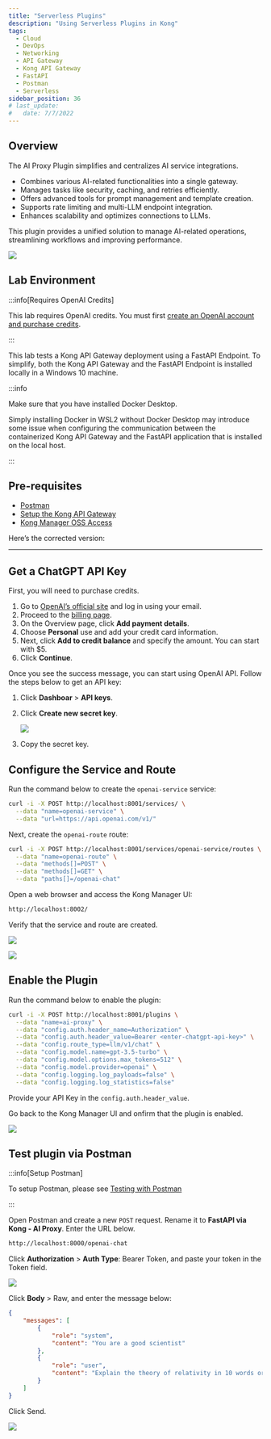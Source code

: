 ```yaml
---
title: "Serverless Plugins"
description: "Using Serverless Plugins in Kong"
tags: 
  - Cloud
  - DevOps
  - Networking 
  - API Gateway
  - Kong API Gateway
  - FastAPI 
  - Postman
  - Serverless
sidebar_position: 36
# last_update:
#   date: 7/7/2022
---
```



## Overview

The AI Proxy Plugin simplifies and centralizes AI service integrations.  

- Combines various AI-related functionalities into a single gateway.  
- Manages tasks like security, caching, and retries efficiently.  
- Offers advanced tools for prompt management and template creation.  
- Supports rate limiting and multi-LLM endpoint integration.  
- Enhances scalability and optimizes connections to LLMs.  

This plugin provides a unified solution to manage AI-related operations, streamlining workflows and improving performance.  

![](/img/docs/12042024-before-after-kong-ai-proxy.png)


## Lab Environment

:::info[Requires OpenAI Credits]

This lab requires OpenAI credits. You must first [create an OpenAI account and purchase credits](#get-a-chatgpt-api-key).

:::

This lab tests a Kong API Gateway deployment using a FastAPI Endpoint. To simplify, both the Kong API Gateway and the FastAPI Endpoint is installed locally in a Windows 10 machine.

:::info 

Make sure that you have installed Docker Desktop. 

Simply installing Docker in WSL2 without Docker Desktop may introduce some issue when configuring the communication between the containerized Kong API Gateway and the FastAPI application that is installed on the local host.

:::

## Pre-requisites 

- [Postman](https://www.postman.com/downloads/)
- [Setup the Kong API Gateway](/docs/006-Networking/060-Kong-API-Gateway/015-Containerized-Kong-and-Other-Apps.md)
- [Kong Manager OSS Access](/docs/006-Networking/060-Kong-API-Gateway/015-Containerized-Kong-and-Other-Apps.md)


Here’s the corrected version:

---

## Get a ChatGPT API Key

First, you will need to purchase credits. 

1. Go to [OpenAI’s official site](https://platform.openai.com/docs/api-reference/chat/create) and log in using your email.
3. Proceed to the [billing page](https://platform.openai.com/account/billing).
4. On the Overview page, click **Add payment details**.
5. Choose **Personal** use and add your credit card information.
6. Next, click **Add to credit balance** and specify the amount. You can start with $5.
7. Click **Continue**. 

Once you see the success message, you can start using OpenAI API. Follow the steps below to get an API key:

1. Click **Dashboar** > **API keys**.
2. Click **Create new secret key**.

    ![](/img/docs/12042024-get-chatgpt-api-key.png)

3. Copy the secret key. 

## Configure the Service and Route

Run the command below to create the `openai-service` service:

```bash
curl -i -X POST http://localhost:8001/services/ \
  --data "name=openai-service" \
  --data "url=https://api.openai.com/v1/"
```

Next, create the `openai-route` route:

```bash
curl -i -X POST http://localhost:8001/services/openai-service/routes \
  --data "name=openai-route" \
  --data "methods[]=POST" \
  --data "methods[]=GET" \
  --data "paths[]=/openai-chat" 
```

Open a web browser and access the Kong Manager UI:

```bash
http://localhost:8002/ 
```

Verify that the service and route are created.

![](/img/docs/12042024-ai-proxy-service.png)

![](/img/docs/12042024-ai-proxy-route.png)


## Enable the Plugin 

Run the command below to enable the plugin:

```bash
curl -i -X POST http://localhost:8001/plugins \
  --data "name=ai-proxy" \
  --data "config.auth.header_name=Authorization" \
  --data "config.auth.header_value=Bearer <enter-chatgpt-api-key>" \
  --data "config.route_type=llm/v1/chat" \
  --data "config.model.name=gpt-3.5-turbo" \
  --data "config.model.options.max_tokens=512" \
  --data "config.model.provider=openai" \
  --data "config.logging.log_payloads=false" \
  --data "config.logging.log_statistics=false"  
```

Provide your API Key in the `config.auth.header_value`.

Go back to the Kong Manager UI and onfirm that the plugin is enabled.

![](/img/docs/12042024-ai-proxy-plugin-curl.png)


## Test plugin via Postman 

:::info[Setup Postman]

To setup Postman, please see [Testing with Postman](/docs/006-Networking/060-Kong-API-Gateway/016-Testing-wth-an-FastAPI-Endpoint.md#testing-with-postman)

:::

Open Postman and create a new `POST` request. Rename it to **FastAPI via Kong - AI Proxy**. Enter the URL below.

```bash
http://localhost:8000/openai-chat
```

Click **Authorization** > **Auth Type**: Bearer Token, and paste your token in the Token field.

![](/img/docs/12042024-ai-proxy-bearer-token.png)

Click **Body** > Raw, and enter the message below:

```json
{
    "messages": [
        {
            "role": "system",
            "content": "You are a good scientist"
        },
        {
            "role": "user",
            "content": "Explain the theory of relativity in 10 words or less."            
        }
    ]
}
```

Click Send.

![](/img/docs/12042024-ai-proxy-working-postman-2.png)

<!-- ![](/img/docs/12042024-ai-proxy-working-postman.png) -->